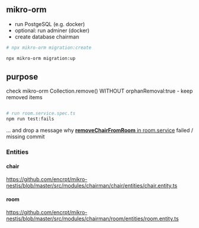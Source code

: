 ## mikro-orm

- run PostgeSQL (e.g. docker)
- optional: run adminer (docker)
- create database chairman

```bash
# npx mikro-orm migration:create

npx mikro-orm migration:up

```

## purpose

check mikro-orm Collection.remove() WITHOUT orphanRemoval:true - keep removed items

```bash

# run room.service.spec.ts
npm run test:fails

```

... and drop a message why [**removeChairFromRoom** in room.service](https://github.com/encrpt/mikro-nestjs/blob/4091da9b34f80c3fe8660b0ed473f2d7a30d247e/src/modules/chairman/room/room.service.ts#L97) failed / missing commit

### Entities

#### chair

https://github.com/encrpt/mikro-nestjs/blob/master/src/modules/chairman/chair/entities/chair.entity.ts

#### room

https://github.com/encrpt/mikro-nestjs/blob/master/src/modules/chairman/room/entities/room.entity.ts
